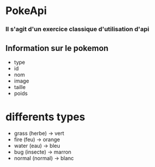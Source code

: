 # PokeApi

### Il s'agit d'un exercice classique d'utilisation d'api

## Information sur le pokemon
- type
- id 
- nom
- image
- taille
- poids

# differents types
- grass (herbe) -> vert
- fire (feu) -> orange
- water (eau) -> bleu
- bug (insecte) -> marron
- normal (normal) -> blanc